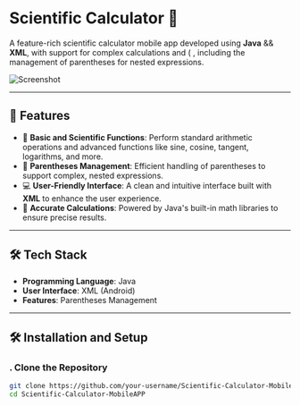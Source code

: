 # Scientific Calculator 🔢

A feature-rich scientific calculator mobile app developed using **Java** && **XML**, with support for complex calculations and ( , including the management of parentheses for nested expressions.

![Screenshot](https://github.com/MohamedBarbych/Scientific-Calculator-MobileAPP/assets/146338565/7762d28c-43e4-451d-b7ec-9e7a77f70c72)

---

## 🚀 Features

- 🔢 **Basic and Scientific Functions**: Perform standard arithmetic operations and advanced functions like sine, cosine, tangent, logarithms, and more.
- 📐 **Parentheses Management**: Efficient handling of parentheses to support complex, nested expressions.
- 💻 **User-Friendly Interface**: A clean and intuitive interface built with **XML** to enhance the user experience.
- 🎯 **Accurate Calculations**: Powered by Java's built-in math libraries to ensure precise results.

---

## 🛠️ Tech Stack

- **Programming Language**: Java  
- **User Interface**: XML (Android)
- **Features**: Parentheses Management

---

## 🛠️ Installation and Setup

### . Clone the Repository
```bash
git clone https://github.com/your-username/Scientific-Calculator-MobileAPP.git
cd Scientific-Calculator-MobileAPP
